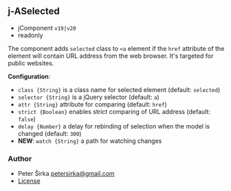 ## j-ASelected

- jComponent `v19|v20`
- readonly

The component adds `selected` class to `<a` element if the `href` attribute of the element will contain URL address from the web browser. It's targeted for public websites.

__Configuration__:

- `class {String}` is a class name for selected element (default: `selected`)
- `selector {String}` is a jQuery selector (default: `a`)
- `attr {String}` attribute for comparing (default: `href`)
- `strict {Boolean}` enables strict comparing of URL address (default: `false`)
- `delay {Number}` a delay for rebinding of selection when the model is changed (default: `300`)
- __NEW__: `watch {String}` a path for watching changes

### Author

- Peter Širka <petersirka@gmail.com>
- [License](https://www.totaljs.com/license/)